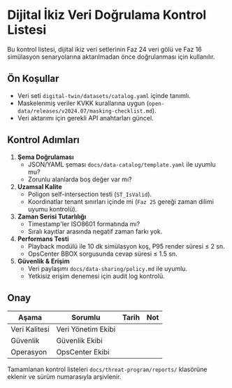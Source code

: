 # Dijital İkiz Veri Doğrulama Kontrol Listesi

Bu kontrol listesi, dijital ikiz veri setlerinin Faz 24 veri gölü ve Faz 16 simülasyon senaryolarına aktarılmadan önce doğrulanması için kullanılır.

## Ön Koşullar
- Veri seti `digital-twin/datasets/catalog.yaml` içinde tanımlı.
- Maskelenmiş veriler KVKK kurallarına uygun (`open-data/releases/v2024.07/masking-checklist.md`).
- Veri aktarımı için gerekli API anahtarları güncel.

## Kontrol Adımları
1. **Şema Doğrulaması**
   - JSON/YAML şeması `docs/data-catalog/template.yaml` ile uyumlu mu?
   - Zorunlu alanlarda boş değer var mı?
2. **Uzamsal Kalite**
   - Poligon self-intersection testi (`ST_IsValid`).
   - Koordinatlar tenant sınırları içinde mi (`Faz 25` gereği zaman dilimi uyumu kontrolü).
3. **Zaman Serisi Tutarlılığı**
   - Timestamp'ler ISO8601 formatında mı?
   - Sıralı kayıtlar arasında negatif zaman farkı yok.
4. **Performans Testi**
   - Playback modülü ile 10 dk simülasyon koş, P95 render süresi ≤ 2 sn.
   - OpsCenter BBOX sorgusunda cevap süresi ≤ 1.5 sn.
5. **Güvenlik & Erişim**
   - Veri paylaşımı `docs/data-sharing/policy.md` ile uyumlu.
   - Yetkisiz erişim denemesi için audit log kontrolü.

## Onay
| Aşama | Sorumlu | Tarih | Not |
| --- | --- | --- | --- |
| Veri Kalitesi | Veri Yönetim Ekibi | | |
| Güvenlik | Güvenlik Ekibi | | |
| Operasyon | OpsCenter Ekibi | | |

Tamamlanan kontrol listeleri `docs/threat-program/reports/` klasörüne eklenir ve sürüm numarasıyla arşivlenir.

